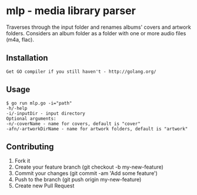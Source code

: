 # mlp - media library parser
Traverses through the input folder and renames albums' covers and artwork folders. Considers an album folder as a folder with one or more audio files (m4a, flac).


## Installation
	
	Get GO compiler if you still haven't - http://golang.org/


## Usage

	$ go run mlp.go -i="path"
	-h/-help
	-i/-inputDir - input directory
	Optional arguments:
	-n/-coverName - name for covers, default is "cover"
	-afn/-artworkDirName - name for artwork folders, default is "artwork"
	

## Contributing

1. Fork it
2. Create your feature branch (git checkout -b my-new-feature)
3. Commit your changes (git commit -am 'Add some feature')
4. Push to the branch (git push origin my-new-feature)
5. Create new Pull Request
